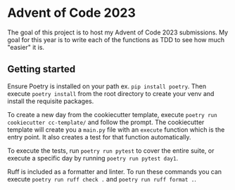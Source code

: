 # Advent of Code 2023

The goal of this project is to host my Advent of Code 2023 submissions. My goal for this year is to write each of the functions as TDD to see how much "easier" it is.

## Getting started

Ensure Poetry is installed on your path ex. `pip install poetry`. Then execute `poetry install` from the root directory to create your venv and install the requisite packages.

To create a new day from the cookiecutter template, execute `poetry run cookiecutter cc-template/` and follow the prompt. The cookiecutter template will create you a `main.py` file with an `execute` function which is the entry point. It also creates a test for that function automatically.

To execute the tests, run `poetry run pytest` to cover the entire suite, or execute a specific day by running `poetry run pytest day1`.

Ruff is included as a formatter and linter. To run these commands you can execute `poetry run ruff check .` and `poetry run ruff format .`.